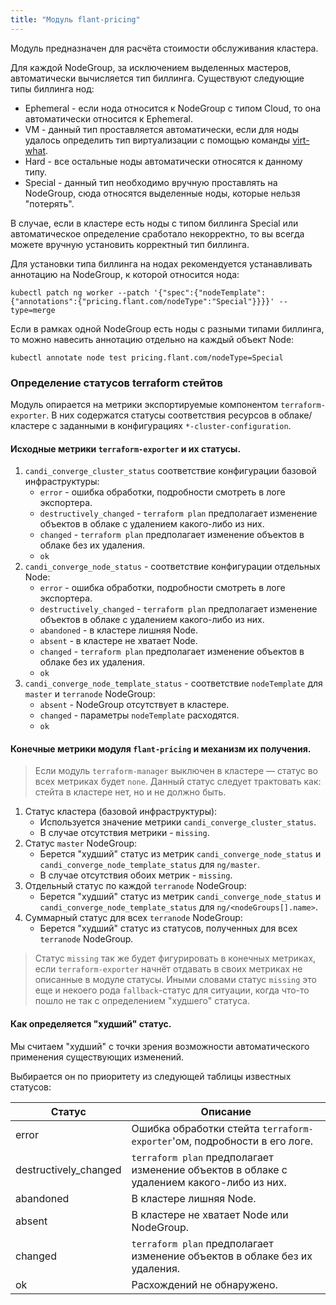 ```yaml
---
title: "Модуль flant-pricing"
---
```


Модуль предназначен для расчёта стоимости обслуживания кластера.

Для каждой NodeGroup, за исключением выделенных мастеров, автоматически вычисляется тип биллинга. Существуют следующие типы биллинга нод:
* Ephemeral - если нода относится к NodeGroup с типом Cloud, то она автоматически относится к Ephemeral.
* VM - данный тип проставляется автоматически, если для ноды удалось определить тип виртуализации с помощью команды [virt-what](https://people.redhat.com/~rjones/virt-what/).
* Hard - все остальные ноды автоматически относятся к данному типу.
* Special - данный тип необходимо вручную проставлять на NodeGroup, сюда относятся выделенные ноды, которые нельзя "потерять".

В случае, если в кластере есть ноды с типом биллинга Special или автоматическое определение сработало некорректно,
то вы всегда можете вручную установить корректный тип биллинга.

Для установки типа биллинга на нодах рекомендуется устанавливать аннотацию на NodeGroup, к которой относится нода:
```
kubectl patch ng worker --patch '{"spec":{"nodeTemplate":{"annotations":{"pricing.flant.com/nodeType":"Special"}}}}' --type=merge
```

Если в рамках одной NodeGroup есть ноды с разными типами биллинга, то можно навесить аннотацию отдельно на каждый объект Node:
```
kubectl annotate node test pricing.flant.com/nodeType=Special
```

### Определение статусов terraform стейтов
Модуль опирается на метрики экспортируемые компонентом `terraform-exporter`. В них содержатся статусы соответствия ресурсов в облаке/кластере с заданными в конфигурациях `*-cluster-configuration`. 

#### Исходные метрики `terraform-exporter` и их статусы.
1. `candi_converge_cluster_status` соответствие конфигурации базовой инфраструктуры:
    - `error` - ошибка обработки, подробности смотреть в логе экспортера.
    - `destructively_changed` - `terraform plan` предполагает изменение объектов в облаке с удалением какого-либо из них.
    - `changed` - `terraform plan` предполагает изменение объектов в облаке без их удаления.
    - `ok` 
1. `candi_converge_node_status` - соответствие конфигурации отдельных Node:
    - `error` - ошибка обработки, подробности смотреть в логе экспортера.
    - `destructively_changed` - `terraform plan` предполагает изменение объектов в облаке с удалением какого-либо из них.
    - `abandoned` - в кластере лишняя Node.
    - `absent` - в кластере не хватает Node.
    - `changed` - `terraform plan` предполагает изменение объектов в облаке без их удаления.
    - `ok`
1. `candi_converge_node_template_status` - соответствие `nodeTemplate` для `master` и `terranode` NodeGroup:
    - `absent` - NodeGroup отсутствует в кластере.
    - `changed` - параметры `nodeTemplate` расходятся.
    - `ok`

#### Конечные метрики модуля `flant-pricing` и механизм их получения.

> Если модуль `terraform-manager` выключен в кластере — статус во всех метриках будет `none`. Данный статус следует трактовать как: стейта в кластере нет, но и не должно быть.

1. Статус кластера (базовой инфраструктуры):
   - Используется значение метрики `candi_converge_cluster_status`.
   - В случае отсутствия метрики - `missing`.
1. Статус `master` NodeGroup:
   - Берется "худший" статус из метрик `candi_converge_node_status` и `candi_converge_node_template_status` для `ng/master`.
   - В случае отсутствия обоих метрик - `missing`.
1. Отдельный статус по каждой `terranode` NodeGroup:
   - Берется "худший" статус из метрик `candi_converge_node_status` и `candi_converge_node_template_status` для `ng/<nodeGroups[].name>`.
1. Суммарный статус для всех `terranode` NodeGroup:
   - Берется "худший" статус из статусов, полученных для всех `terranode` NodeGroup.
  
> Статус `missing` так же будет фигурировать в конечных метриках, если `terraform-exporter` начнёт отдавать в своих метриках не описанные в модуле статусы. Иными словами статус `missing` это еще и некоего рода `fallback`-статус для ситуации, когда что-то пошло не так с определением "худшего" статуса.

#### Как определяется "худший" статус.
Мы считаем "худший" с точки зрения возможности автоматического применения существующих изменений. 

Выбирается он по приоритету из следующей таблицы известных статусов:

| Статус | Описание |
|---|---|
| error | Ошибка обработки стейта `terraform-exporter`'ом, подробности в его логе. |
| destructively_changed | `terraform plan` предполагает изменение объектов в облаке с удалением какого-либо из них. |
| abandoned | В кластере лишняя Node. |
| absent | В кластере не хватает Node или NodeGroup. |
| changed | `terraform plan` предполагает изменение объектов в облаке без их удаления. |
| ok | Расхождений не обнаружено. |
